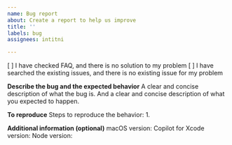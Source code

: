 ```yaml
---
name: Bug report
about: Create a report to help us improve
title: ''
labels: bug
assignees: intitni

---
```


[ ] I have checked FAQ, and there is no solution to my problem
[ ] I have searched the existing issues, and there is no existing issue for my problem 

**Describe the bug and the expected behavior**
A clear and concise description of what the bug is. And a clear and concise description of what you expected to happen.

**To reproduce**
Steps to reproduce the behavior:
1.

**Additional information (optional)**
macOS version: 
Copilot for Xcode version:
Node version:
